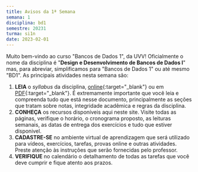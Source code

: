 ```yaml
---
title: Avisos da 1ª Semana
semana: 1
disciplina: bd1
semestre: 20231
turma: si1n
date: 2023-02-01
---
```


Muito bem-vindo ao curso "Bancos de Dados 1", da UVV! Oficialmente o nome da
disciplina é "**Design e Desenvolvimento de Bancos de Dados I**" mas, para
abreviar, simplificamos para "Bancos de Dados 1" ou até mesmo "BD1". As
principais atividades nesta semana são:

1. **LEIA** o *syllabus* da disciplina, [online](/disciplinas/banco_de_dados_1/syllabus/){:target="_blank"}
   ou em [PDF](/assets/disciplinas/bd1/syllabus_2023_1.pdf){:target="_blank"}. É extremamente
   importante que você leia e compreenda tudo que está nesse documento,
   principalmente as seções que tratam sobre notas, integridade acadêmica
   e regras da disciplina.
1. **CONHEÇA** os recursos disponíveis aqui neste site. Visite
   todas as páginas, verifique o horário, o cronograma proposto, as leituras
   semanais, as datas de entrega dos exercícios e tudo que estiver disponivel.
1. **CADASTRE-SE** no ambiente virtual de aprendizagem que será utilizado para
   vídeos, exercícios, tarefas, provas online e outras atividades. Preste
   atenção às instruções que serão fornecidas pelo professor.
1. **VERIFIQUE** no calendário o detalhamento de todas as tarefas que você
   deve cumprir e fique atento aos prazos.
